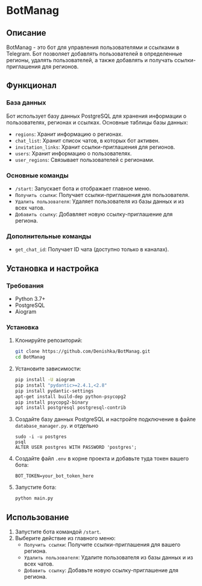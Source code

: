 # BotManag

## Описание

BotManag - это бот для управления пользователями и ссылками в Telegram. Бот позволяет добавлять пользователей в определенные регионы, удалять пользователей, а также добавлять и получать ссылки-приглашения для регионов.

## Функционал

### База данных

Бот использует базу данных PostgreSQL для хранения информации о пользователях, регионах и ссылках. Основные таблицы базы данных:

- `regions`: Хранит информацию о регионах.
- `chat_list`: Хранит список чатов, в которых бот активен.
- `invitation_links`: Хранит ссылки-приглашения для регионов.
- `users`: Хранит информацию о пользователях.
- `user_regions`: Связывает пользователей с регионами.

### Основные команды

- `/start`: Запускает бота и отображает главное меню.
- `Получить ссылки`: Получает ссылки-приглашения для пользователя.
- `Удалить пользователя`: Удаляет пользователя из базы данных и из всех чатов.
- `Добавить ссылку`: Добавляет новую ссылку-приглашение для региона.

### Дополнительные команды

- `get_chat_id`: Получает ID чата (доступно только в каналах).

## Установка и настройка

### Требования

- Python 3.7+
- PostgreSQL
- Aiogram

### Установка

1. Клонируйте репозиторий:

   ```bash
   git clone https://github.com/Denishka/BotManag.git
   cd BotManag
   ```

2. Установите зависимости:

   ```bash
   pip install -U aiogram
   pip install "pydantic>=2.4.1,<2.8"
   pip install pydantic-settings
   apt-get install build-dep python-psycopg2
   pip install psycopg2-binary
   apt install postgresql postgresql-contrib
   ```


3. Создайте базу данных PostgreSQL и настройте подключение в файле `database_manager.py`.
   и отдельно 
    ```
    sudo -i -u postgres
    psql
    ALTER USER postgres WITH PASSWORD 'postgres';
    ```

4. Создайте файл `.env` в корне проекта и добавьте туда токен вашего бота:

   ```env
   BOT_TOKEN=your_bot_token_here
   ```

5. Запустите бота:

   ```bash
   python main.py
   ```

## Использование

1. Запустите бота командой `/start`.
2. Выберите действие из главного меню:
   - `Получить ссылки`: Получите ссылки-приглашения для вашего региона.
   - `Удалить пользователя`: Удалите пользователя из базы данных и из всех чатов.
   - `Добавить ссылку`: Добавьте новую ссылку-приглашение для региона.

